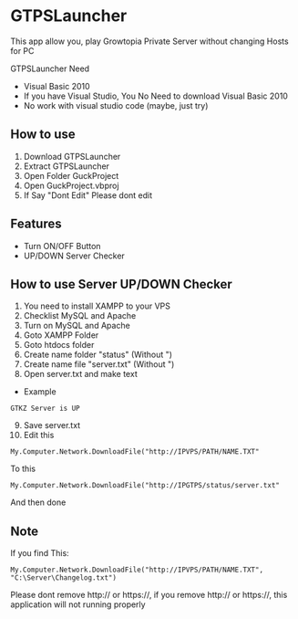 # GTPSLauncher
This app allow you, play Growtopia Private Server without changing Hosts for PC

GTPSLauncher Need
- Visual Basic 2010
- If you have Visual Studio, You No Need to download Visual Basic 2010
- No work with visual studio code (maybe, just try)
## How to use
1. Download GTPSLauncher
2. Extract GTPSLauncher
3. Open Folder GuckProject
4. Open GuckProject.vbproj
5. If Say "Dont Edit" Please dont edit
## Features
- Turn ON/OFF Button
- UP/DOWN Server Checker

## How to use Server UP/DOWN Checker

1. You need to install XAMPP to your VPS
2. Checklist MySQL and Apache
3. Turn on MySQL and Apache
4. Goto XAMPP Folder
5. Goto htdocs folder
6. Create name folder "status" (Without ")
7. Create name file "server.txt" (Without ")
8. Open server.txt and make text
- Example
```
GTKZ Server is UP
```
9. Save server.txt
10. Edit this
```
My.Computer.Network.DownloadFile("http://IPVPS/PATH/NAME.TXT"
```
To this
```
My.Computer.Network.DownloadFile("http://IPGTPS/status/server.txt"
```

And then done
## Note
If you find This:
```
My.Computer.Network.DownloadFile("http://IPVPS/PATH/NAME.TXT", "C:\Server\Changelog.txt")
```
Please dont remove http:// or https://, if you remove http:// or https://, this application will not running properly

